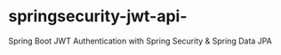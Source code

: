 # springsecurity-jwt-api-
Spring Boot JWT Authentication with Spring Security &amp; Spring Data JPA
